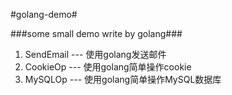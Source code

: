 #golang-demo#


###some small demo write by golang###


1. SendEmail --- 使用golang发送邮件  
2. CookieOp  --- 使用golang简单操作cookie  
3. MySQLOp   --- 使用golang简单操作MySQL数据库
